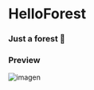

# HelloForest

### Just a forest 🎄

### Preview
![imagen](https://github.com/ORANGESPACECAT007/HelloForest/assets/151891971/1b51b6ea-3196-4bf3-95dc-4060b1a11cc8)

